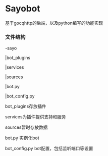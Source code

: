 # Sayobot

基于gocqhttp的后端，以及python编写的功能实现


### 文件结构  

-sayo  

|bot_plugins  

|services  

|sources  

|bot.py  

|bot_config.py  


bot_plugins存放插件  

services为插件提供支持和服务  

sources暂时存放数据  

bot.py 实例化bot  

bot_config.py bot配置，包括监听端口等设置
